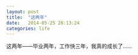 ```yaml
---
layout: post
title:  "这两年"
date:   2014-05-25 20:13:24
categories: life
---
```


这两年——毕业两年，工作快三年，我真的成长了……

